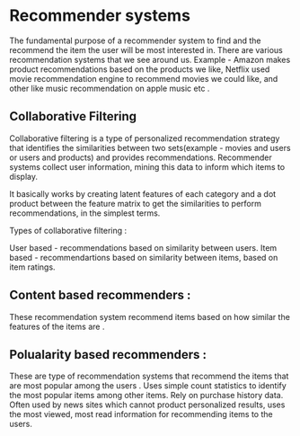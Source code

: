 # Recommender systems 

The fundamental purpose of a recommender system to find and the recommend the item the user will be most interested in. 
There are various recommendation systems that we see around us. Example - Amazon makes product recommendations based on the products we like, Netflix used movie recommendation engine to recommend movies we could like, and other like music recommendation on apple music etc .


## Collaborative Filtering

<p> Collaborative filtering is a type of personalized recommendation strategy that identifies the similarities between two sets(example - movies and users or users and products) and provides recommendations. Recommender systems collect user information, mining this data to inform which items to display.
  
<p> It basically works by creating latent features of each category and a dot product between the feature matrix to get the similarities to perform recommendations, in the simplest terms. 
    
Types of collaborative filtering : 
    
User based - recommendations based on similarity between users. 
Item based - recommendartions based on similarity between items, based on item ratings. 
    
    
## Content based recommenders :
    
These recommendation system recommend items based on how similar the features of the items are . 
    
    
## Polualarity based recommenders :
    
These are type of recommendation systems that recommend the items that are most popular among the users . Uses simple count statistics to identify the most popular items among other items. Rely on purchase history data. Often used by news sites which cannot product personalized results, uses the most viewed, most read information for recommending items to the users. 
    
    
  
 
